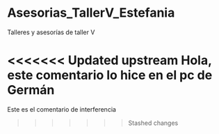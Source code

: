 # Asesorias_TallerV_Estefania
Talleres y asesorías de taller V

<<<<<<< Updated upstream
Hola, este comentario lo hice en el pc de Germán
=======
Este es el comentario de interferencia
>>>>>>> Stashed changes
